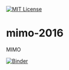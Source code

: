 [![MIT License](https://img.shields.io/badge/license-MIT-blue.svg)](LICENSE)

# mimo-2016
MIMO

[![Binder](http://mybinder.org/badge.svg)](http://mybinder.org/repo/julienroussel/mimo-2016)
